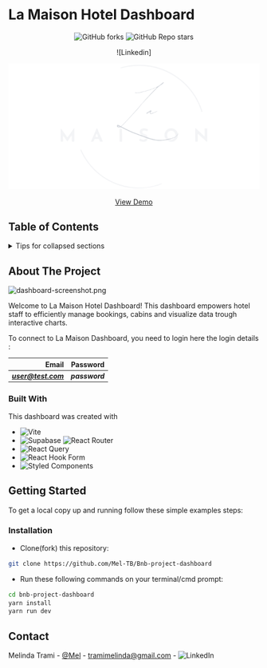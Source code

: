 # La Maison Hotel Dashboard

<div align='center'>

![GitHub forks](https://img.shields.io/github/forks/Mel-TB/Bnb-project-dashboard?label=Fork&style=for-the-badge&color=%2378909C)
![GitHub Repo stars](https://img.shields.io/github/stars/Mel-TB/Bnb-project-dashboard?label=Stars&style=for-the-badge&color=%2378909C)

![Linkedin]

</div>

<div align='center'>

[![dashboard-screenshot.png](/public//logo-dark-mode.png)](https://la-maison-dash.vercel.app)

<a href='https://la-maison-dash.vercel.app/' align='center'>View Demo</a>

</div>

## Table of Contents

<details>

<summary>Tips for collapsed sections</summary>

1. [About The Project](#about-the-project)
   - [Built With](#built-with)
2. [Getting Started](#getting-started)
   - [Installation](#installation)
3. [Contact](#contact)
   </details>

## About The Project

![dashboard-screenshot.png](https://i.postimg.cc/hjBQB8gT/dashboard-screenshot.png)

Welcome to La Maison Hotel Dashboard! This dashboard empowers hotel staff to efficiently manage bookings, cabins and visualize data trough interactive charts.

To connect to La Maison Dashboard, you need to login here the login details :

|               Email | Password       |
| ------------------: | -------------- |
| ***user@test.com*** | **_password_** |

### Built With

This dashboard was created with

- ![Vite](https://img.shields.io/badge/vite-%23646CFF.svg?style=for-the-badge&logo=vite&logoColor=white)
- ![Supabase](https://img.shields.io/badge/Supabase-3ECF8E?style=for-the-badge&logo=supabase&logoColor=white)
  ![React Router](https://img.shields.io/badge/React_Router-CA4245?style=for-the-badge&logo=react-router&logoColor=white)
- ![React Query](https://img.shields.io/badge/-React%20Query-FF4154?style=for-the-badge&logo=react%20query&logoColor=white)
- ![React Hook Form](https://img.shields.io/badge/React%20Hook%20Form-%23EC5990.svg?style=for-the-badge&logo=reacthookform&logoColor=white)
- ![Styled Components](https://img.shields.io/badge/styled--components-BF4F74?style=for-the-badge&logo=styled-components&logoColor=white)

## Getting Started

To get a local copy up and running follow these simple examples steps:

### Installation

- Clone(fork) this repository:

```sh
git clone https://github.com/Mel-TB/Bnb-project-dashboard
```

- Run these following commands on your terminal/cmd prompt:

```sh
cd bnb-project-dashboard
yarn install
yarn run dev
```

## Contact

Melinda Trami - [@Mel](https://twitter.com/mel_trbd) - tramimelinda@gmail.com - ![LinkedIn](https://img.shields.io/badge/linkedin-%230077B5.svg?style=for-the-badge&logo=linkedin&logoColor=white)
